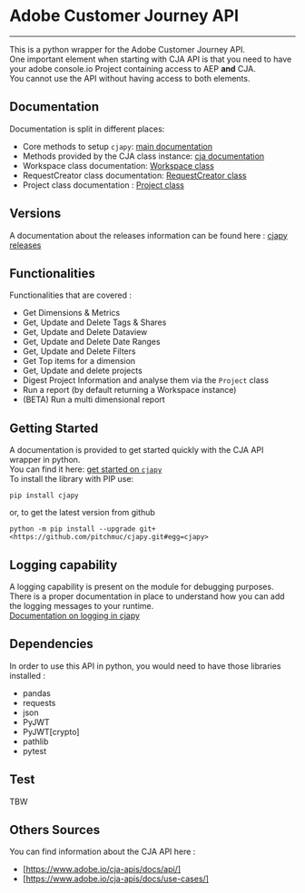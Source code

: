 # Adobe Customer Journey API

-----------------------

This is a python wrapper for the Adobe Customer Journey API.\
One important element when starting with CJA API is that you need to have your adobe console.io Project containing access to AEP **and** CJA.\
You cannot use the API without having access to both elements.

## Documentation

Documentation is split in different places:

* Core methods to setup `cjapy`: [main documentation](./docs/main.md)
* Methods provided by the CJA class instance: [cja documentation](./docs/cja.md)
* Workspace class documentation: [Workspace class](./docs/workspace.md)
* RequestCreator class documentation: [RequestCreator class](./docs/requestCreator.md)
* Project class documentation : [Project class](./docs/projects.md)

## Versions

A documentation about the releases information can be found here : [cjapy releases](./docs/releases.md)

## Functionalities

Functionalities that are covered :

* Get Dimensions & Metrics
* Get, Update and Delete Tags & Shares
* Get, Update and Delete Dataview
* Get, Update and Delete Date Ranges
* Get, Update and Delete Filters
* Get Top items for a dimension
* Get, Update and delete projects
* Digest Project Information and analyse them via the `Project` class
* Run a report (by default returning a Workspace instance)
* (BETA) Run a multi dimensional report

## Getting Started

A documentation is provided to get started quickly with the CJA API wrapper in python.\
You can find it here: [get started on `cjapy`](./docs/getting_started.md)\
To install the library with PIP use:

```cli
pip install cjapy
```

or, to get the latest version from github

```cli
python -m pip install --upgrade git+<https://github.com/pitchmuc/cjapy.git#egg=cjapy>
```

## Logging capability

A logging capability is present on the module for debugging purposes.\
There is a proper documentation in place to understand how you can add the logging messages to your runtime.\
[Documentation on logging in cjapy](./docs/logging.md)

## Dependencies

In order to use this API in python, you would need to have those libraries installed :

* pandas
* requests
* json
* PyJWT
* PyJWT[crypto]
* pathlib
* pytest

## Test

TBW

## Others Sources

You can find information about the CJA API here :

* [https://www.adobe.io/cja-apis/docs/api/]
* [https://www.adobe.io/cja-apis/docs/use-cases/]

[1]: https://www.datanalyst.info
